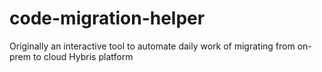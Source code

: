 # code-migration-helper
Originally an interactive tool to automate daily work of migrating from on-prem to cloud Hybris platform
